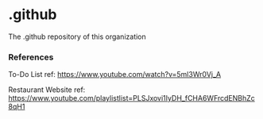 # .github
The .github repository of this organization

### References
To-Do List ref: https://www.youtube.com/watch?v=5ml3Wr0Vj_A

Restaurant Website ref: https://www.youtube.com/playlistlist=PLSJxovi1IyDH_fCHA6WFrcdENBhZc8qH1
